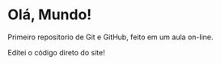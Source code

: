 # Olá, Mundo!
 Primeiro repositorio de Git e GitHub, feito em um aula on-line.
 
 Editei o código direto do site!
